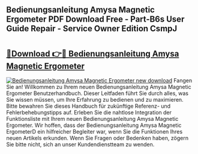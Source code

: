 ## Bedienungsanleitung Amysa Magnetic Ergometer PDF Download Free - Part-B6s User Guide Repair - Service Owner Edition CsmpJ

# <h2><a href="http://df541s2.blite.top/?on=Bedienungsanleitung+Amysa+Magnetic+Ergometer">🔗Download 👉🔴 Bedienungsanleitung Amysa Magnetic Ergometer</a></h2>

[![Bedienungsanleitung Amysa Magnetic Ergometer new download](https://i.imgur.com/lujVjoI.png)](http://df541s2.blite.top/?on=Bedienungsanleitung+Amysa+Magnetic+Ergometer)
Fangen Sie an! Willkommen zu Ihrem neuen Bedienungsanleitung Amysa Magnetic Ergometer Benutzerhandbuch. Dieser Leitfaden führt Sie durch alles, was Sie wissen müssen, um Ihre Erfahrung zu bedienen und zu maximieren. Bitte bewahren Sie dieses Handbuch für zukünftige Referenz- und Fehlerbehebungstipps auf. Erleben Sie die nahtlose Integration der Funktionsliste mit Ihrem neuen Bedienungsanleitung Amysa Magnetic Ergometer. Wir hoffen, dass der Bedienungsanleitung Amysa Magnetic ErgometerD ein hilfreicher Begleiter war, wenn Sie die Funktionen Ihres neuen Artikels erkunden. Wenn Sie Fragen oder Bedenken haben, zögern Sie bitte nicht, sich an unser Kundendienstteam zu wenden.
